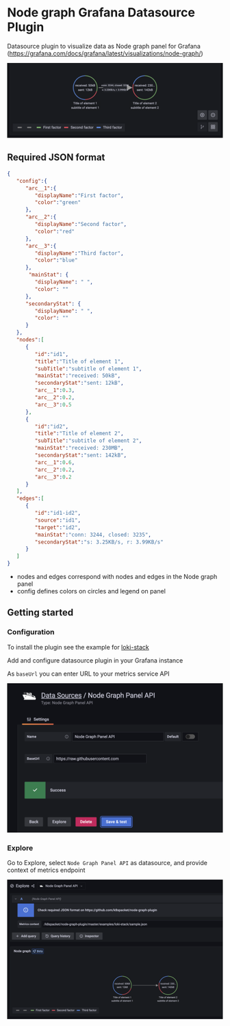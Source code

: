 # Node graph Grafana Datasource Plugin

Datasource plugin to visualize data as Node graph panel for Grafana (https://grafana.com/docs/grafana/latest/visualizations/node-graph/)

![img.png](https://raw.githubusercontent.com/k8spacket/node-graph-plugin/master/src/img/panel.png)

## Required JSON format

```json
{
   "config":{
      "arc__1":{
         "displayName":"First factor",
         "color":"green"
      },
      "arc__2":{
         "displayName":"Second factor",
         "color":"red"
      },
      "arc__3":{
         "displayName":"Third factor",
         "color":"blue"
      },
       "mainStat": {
         "displayName": " ",
         "color": ""
      },
      "secondaryStat": {
         "displayName": " ",
         "color": ""
      }
   },
   "nodes":[
      {
         "id":"id1",
         "title":"Title of element 1",
         "subTitle":"subtitle of element 1",
         "mainStat":"received: 50kB",
         "secondaryStat":"sent: 12kB",
         "arc__1":0.3,
         "arc__2":0.2,
         "arc__3":0.5
      },
      {
         "id":"id2",
         "title":"Title of element 2",
         "subTitle":"subtitle of element 2",
         "mainStat":"received: 230MB",
         "secondaryStat":"sent: 142kB",
         "arc__1":0.6,
         "arc__2":0.2,
         "arc__3":0.2
      }
   ],
   "edges":[
      {
         "id":"id1-id2",
         "source":"id1",
         "target":"id2",
         "mainStat":"conn: 3244, closed: 3235",
         "secondaryStat":"s: 3.25KB/s, r: 3.99KB/s"
      }
   ]
}
```
- nodes and edges correspond with nodes and edges in the Node graph panel
- config defines colors on circles and legend on panel

## Getting started

### Configuration

To install the plugin see the example for [loki-stack](https://github.com/k8spacket/node-graph-plugin/blob/master/examples/loki-stack/README.md)

Add and configure datasource plugin in your Grafana instance

As `baseUrl` you can enter URL to your metrics service API

![config.png](https://raw.githubusercontent.com/k8spacket/node-graph-plugin/master/src/img/config.png)

### Explore

Go to Explore, select `Node Graph Panel API` as datasource, and provide context of metrics endpoint

![explore.png](https://raw.githubusercontent.com/k8spacket/node-graph-plugin/master/src/img/explore.png)
